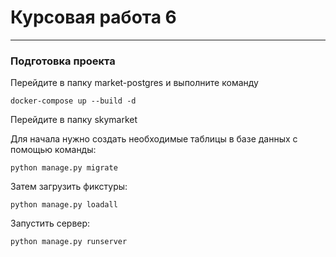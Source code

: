 # Курсовая работа 6
***
### Подготовка проекта
Перейдите в папку market-postgres и выполните команду 
```
docker-compose up --build -d
```
Перейдите в папку skymarket

Для начала нужно создать необходимые таблицы в базе данных с помощью команды: 
```
python manage.py migrate
```
Затем загрузить фикстуры:
```
python manage.py loadall
```
Запустить сервер:
```
python manage.py runserver
```

